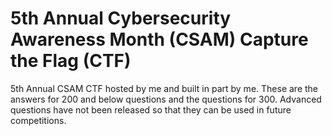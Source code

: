 # 5th Annual Cybersecurity Awareness Month (CSAM) Capture the Flag (CTF)
5th Annual CSAM CTF hosted by me and built in part by me. These are the answers for 200 and below questions and the questions for 300. Advanced questions have not been released so that they can be used in future competitions. 
